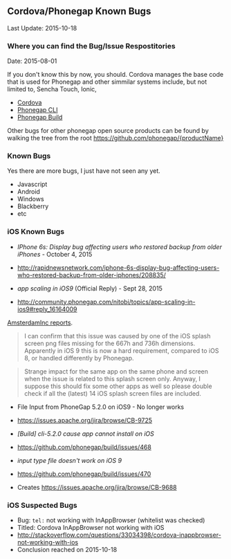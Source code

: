 ## Cordova/Phonegap Known Bugs ##
Last Update: 2015-10-18

### Where you can find the Bug/Issue Respostitories ###
Date: 2015-08-01

If you don't know this by now, you should. Cordova manages the base code that is used for Phonegap and other simmilar systems include, but not limited to, Sencha Touch, Ionic, 

* [Cordova](https://issues.apache.org/jira/browse/CB/?selectedTab=com.atlassian.jira.jira-projects-plugin:issues-panel)
* [Phonegap CLI](https://github.com/phonegap/phonegap-cli/issues)
* [Phonegap Build](https://github.com/phonegap/build/issues/)

Other bugs for other phonegap open source products can be found by walking the tree from the root https://github.com/phonegap/{productName}


### Known Bugs ###

Yes there are more bugs, I just have not seen any yet. 

- Javascript 
- Android
- Windows
- Blackberry
- etc

### iOS Known Bugs ###

* *IPhone 6s: Display bug affecting users who restored backup from older iPhones* - October 4, 2015
* http://rapidnewsnetwork.com/iphone-6s-display-bug-affecting-users-who-restored-backup-from-older-iphones/208835/

* *app scaling in iOS9* (Official Reply) - Sept 28, 2015
* http://community.phonegap.com/nitobi/topics/app-scaling-in-ios9#reply_16164009

[AmsterdamInc reports](http://community.phonegap.com/nitobi/topics/app-scaling-in-ios9#reply_16153350).

> I can confirm that this issue was caused by one of the iOS splash screen png files missing for the 667h and 736h dimensions. Apparently in iOS 9 this is now a hard requirement, compared to iOS 8, or handled differently by Phonegap.

> Strange impact for the same app on the same phone and screen when the issue is related to this splash screen only. Anyway, I suppose this should fix some other apps as well so please double check if all the (latest) 14 iOS splash screen files are included. 

* File Input from PhoneGap 5.2.0 on iOS9 - No longer works
* https://issues.apache.org/jira/browse/CB-9725

* *[Build] cli-5.2.0 cause app cannot install on iOS*
* https://github.com/phonegap/build/issues/468

* *input type file doesn't work on iOS 9*
* https://github.com/phonegap/build/issues/470
* Creates https://issues.apache.org/jira/browse/CB-9688

### iOS Suspected Bugs ###

* Bug: `tel:` not working with InAppBrowser (whitelist was checked)
* Titled: Cordova InAppBrowser not working with iOS
* http://stackoverflow.com/questions/33034398/cordova-inappbrowser-not-working-with-ios
* Conclusion reached on 2015-10-18


